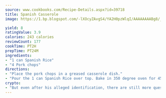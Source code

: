 ```yaml
---
source: www.cookbooks.com/Recipe-Details.aspx?id=39718
title: Spanish Casserole
image: https://1.bp.blogspot.com/-lXOcyZAvgS4/YA2H0pzWlqI/AAAAAAAABg8/_HX4JI-WmFM0Tz684w_qYjP9vBzksmFNgCLcBGAsYHQ/s219/20.png

yield: 8
ratingValue: 3.9
calories: 243 calories
reviewCount: 177
cookTime: PT2H
prepTime: PT24M
ingredients:
- "1 can Spanish Rice"
- "4 Pork chops"
directions:
- "Place the pork chops in a greased casserole dish."
- "Pour the 1 can Spanish Rice over top. Bake in 350 degree oven for 45 minutes."
crypto:
- "But even after his alleged identification, there are still more questions than answers about the enigmatic creator of Bitcoin."
---
```

